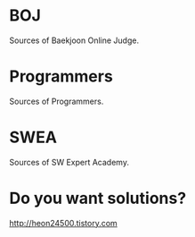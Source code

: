 # BOJ
Sources of Baekjoon Online Judge.

# Programmers
Sources of Programmers.

# SWEA
Sources of SW Expert Academy.

# Do you want solutions?
http://heon24500.tistory.com
